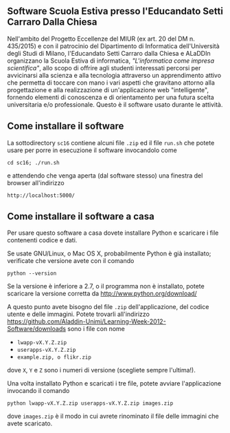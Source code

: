 ## Software Scuola Estiva presso l'Educandato Setti Carraro Dalla Chiesa ##
    
Nell'ambito del Progetto Eccellenze del MIUR (ex art. 20 del DM n. 435/2015)
e con il patrocinio del Dipartimento di Informatica dell'Università degli
Studi di Milano, l'Educandato Setti Carraro dalla Chiesa e ALaDDIn
organizzano la Scuola Estiva di informatica, *"L'informatica come impresa
scientifica"*, allo scopo di offrire agli studenti interessati percorsi per
avvicinarsi alla scienza e alla tecnologia attraverso un apprendimento
attivo che permetta di toccare con mano i vari aspetti che gravitano attorno
alla progettazione e alla realizzazione di un'applicazione web
"intelligente", fornendo elementi di conoscenza e di orientamento per una
futura scelta universitaria e/o professionale. Questo è il software usato
durante le attività.

## Come installare il software

La sottodirectory `sc16` contiene alcuni file `.zip` ed il file `run.sh` che potete usare
per porre in esecuzione il software invocandolo come

	cd sc16; ./run.sh

e attendendo che venga aperta (dal software stesso) una finestra del browser
all'indirizzo

	http://localhost:5000/

## Come installare il software a casa

Per usare questo software a casa dovete installare Python e scaricare i file contenenti codice e dati.

Se usate GNU/Linux, o Mac OS X, probabilmente Python è già installato; verificate che versione avete con il comando

	python --version

Se la versione è inferiore a 2.7, o il programma non è installato, potete
scaricare la versione corretta da http://www.python.org/download/

A questo punto avete bisogno del file `.zip` dell'applicazione, del codice utente e
delle immagini. Potete trovarli all'indirizzo
https://github.com/Aladdin-Unimi/Learning-Week-2012-Software/downloads sono i
file con nome

* `lwapp-vX.Y.Z.zip`
* `userapps-vX.Y.Z.zip`
* `example.zip, o flikr.zip`

dove `X`, `Y` e `Z` sono i numeri di versione (scegliete sempre l'ultima!).

Una volta installato Python e scaricati i tre file, potete avviare l'applicazione invocando il comando

	python lwapp-vX.Y.Z.zip userapps-vX.Y.Z.zip images.zip
	
dove `images.zip` è il modo in cui avrete rinominato il file delle immagini che avete scaricato.

